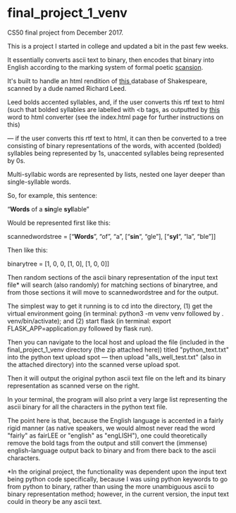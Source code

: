 # final_project_1_venv
CS50 final project from December 2017.

This is a project I started in college and updated a bit in the past few weeks.

It essentially converts ascii text to binary, then encodes that binary into English according to the marking system of formal poetic <a href=https://en.wikipedia.org/wiki/Scansion>scansion</a>. 

It's built to handle an html rendition of <a href=http://www.shakespearescanned.com/> this </a> database of Shakespeare, scanned by a dude named Richard Leed. 

Leed bolds accented syllables, and, if the user converts this rtf text to html (such that bolded syllables are labelled with <b</b> tags, as outputted by <a href=https://www.textfixer.com/html/convert-word-to-html.php>this</a> word to html converter (see the index.html page for further instructions on this)

— if the user converts this rtf text to html, it can then be converted to a tree consisting of binary representations of the words, with accented (bolded) syllables being represented by 1s, unaccented syllables being represented by 0s.

Multi-syllabic words are represented by lists, nested one layer deeper than single-syllable words.

So, for example, this sentence:

“<b>Words</b> of a <b>sin</b>gle <b>syl</b>lable”

Would be represented first like this:

scannedwordstree = [“<b>Words</b>”, “of”, “a”, [“<b>sin</b>“, “gle”], [“<b>syl</b>“, “la”, “ble”]]

Then like this:

binarytree = [1, 0, 0, [1, 0], [1, 0, 0]]

Then random sections of the ascii binary representation of the input text file* will search (also randomly) for matching sections of binarytree, and from those sections it will move to scannedwordstree and for the output.

The simplest way to get it running is to cd into the directory, (1) get the virtual environment going (in terminal: python3 -m venv venv followed by . venv/bin/activate); and (2) start flask (in terminal: export FLASK_APP=application.py followed by flask run).

Then you can navigate to the local host and upload the file (included in the final_project_1_venv directory (the zip attached here)) titled "python_text.txt" into the python text upload spot — then upload "alls_well_test.txt" (also in the attached directory) into the scanned verse upload spot.

Then it will output the original python ascii text file on the left and its binary representation as scanned verse on the right.

In your terminal, the program will also print a very large list representing the ascii binary for all the characters in the python text file.

The point here is that, because the English language is accented in a fairly rigid manner (as native speakers, we would almost never read the word "fairly" as fairLEE or "english" as "engLISH"), one could theoretically remove the bold tags from the output and still convert the (immense) english-language output back to binary and from there back to the ascii characters.


*In the original project, the functionality was dependent upon the input text being python code specifically, because I was using python keywords to go from python to binary, rather than using the more unambiguous ascii to binary representation method; however, in the current version, the input text could in theory be any ascii text.
